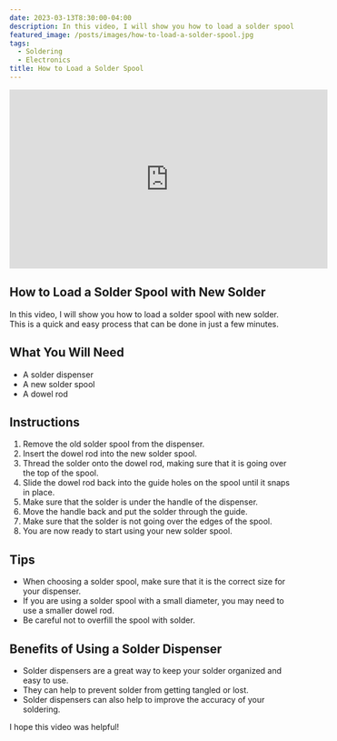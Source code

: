 ```yaml
---
date: 2023-03-13T8:30:00-04:00
description: In this video, I will show you how to load a solder spool with new solder. This is a quick and easy process that can be done in just a few minutes
featured_image: /posts/images/how-to-load-a-solder-spool.jpg
tags:
  - Soldering
  - Electronics
title: How to Load a Solder Spool
---
```


<div class="iframe-16-9-container">
<iframe class="youTubeIframe" width="560" height="315" src="https://www.youtube.com/embed/OWARembVjwM?rel=0" title="YouTube video player" frameborder="0" allow="accelerometer; autoplay; clipboard-write; encrypted-media; gyroscope; picture-in-picture; web-share" allowfullscreen></iframe>
</div>

## How to Load a Solder Spool with New Solder

In this video, I will show you how to load a solder spool with new solder. This is a quick and easy process that can be done in just a few minutes.

## What You Will Need

- A solder dispenser
- A new solder spool
- A dowel rod

## Instructions

1. Remove the old solder spool from the dispenser.
2. Insert the dowel rod into the new solder spool.
3. Thread the solder onto the dowel rod, making sure that it is going over the top of the spool.
4. Slide the dowel rod back into the guide holes on the spool until it snaps in place.
5. Make sure that the solder is under the handle of the dispenser.
6. Move the handle back and put the solder through the guide.
7. Make sure that the solder is not going over the edges of the spool.
8. You are now ready to start using your new solder spool.

## Tips

- When choosing a solder spool, make sure that it is the correct size for your dispenser.
- If you are using a solder spool with a small diameter, you may need to use a smaller dowel rod.
- Be careful not to overfill the spool with solder.

## Benefits of Using a Solder Dispenser

- Solder dispensers are a great way to keep your solder organized and easy to use.
- They can help to prevent solder from getting tangled or lost.
- Solder dispensers can also help to improve the accuracy of your soldering.

I hope this video was helpful!
